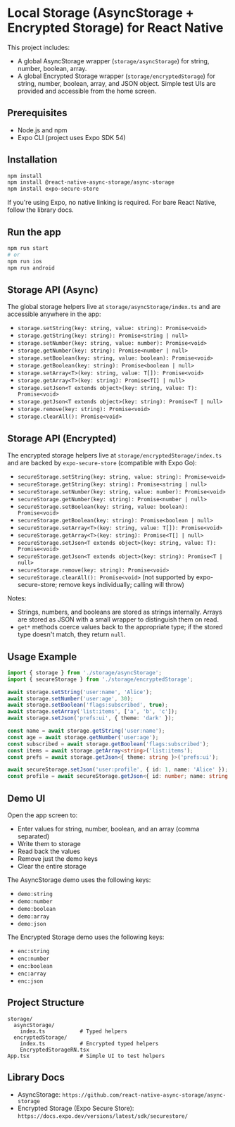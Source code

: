 # Local Storage (AsyncStorage + Encrypted Storage) for React Native

This project includes:
- A global AsyncStorage wrapper (`storage/asyncStorage`) for string, number, boolean, array.
- A global Encrypted Storage wrapper (`storage/encryptedStorage`) for string, number, boolean, array, and JSON object.
Simple test UIs are provided and accessible from the home screen.

## Prerequisites

- Node.js and npm
- Expo CLI (project uses Expo SDK 54)

## Installation

```bash
npm install
npm install @react-native-async-storage/async-storage
npm install expo-secure-store
```

If you're using Expo, no native linking is required. For bare React Native, follow the library docs.

## Run the app

```bash
npm run start
# or
npm run ios
npm run android
```

## Storage API (Async)

The global storage helpers live at `storage/asyncStorage/index.ts` and are accessible anywhere in the app:

- `storage.setString(key: string, value: string): Promise<void>`
- `storage.getString(key: string): Promise<string | null>`
- `storage.setNumber(key: string, value: number): Promise<void>`
- `storage.getNumber(key: string): Promise<number | null>`
- `storage.setBoolean(key: string, value: boolean): Promise<void>`
- `storage.getBoolean(key: string): Promise<boolean | null>`
- `storage.setArray<T>(key: string, value: T[]): Promise<void>`
- `storage.getArray<T>(key: string): Promise<T[] | null>`
- `storage.setJson<T extends object>(key: string, value: T): Promise<void>`
- `storage.getJson<T extends object>(key: string): Promise<T | null>`
- `storage.remove(key: string): Promise<void>`
- `storage.clearAll(): Promise<void>`

## Storage API (Encrypted)

The encrypted storage helpers live at `storage/encryptedStorage/index.ts` and are backed by `expo-secure-store` (compatible with Expo Go):

- `secureStorage.setString(key: string, value: string): Promise<void>`
- `secureStorage.getString(key: string): Promise<string | null>`
- `secureStorage.setNumber(key: string, value: number): Promise<void>`
- `secureStorage.getNumber(key: string): Promise<number | null>`
- `secureStorage.setBoolean(key: string, value: boolean): Promise<void>`
- `secureStorage.getBoolean(key: string): Promise<boolean | null>`
- `secureStorage.setArray<T>(key: string, value: T[]): Promise<void>`
- `secureStorage.getArray<T>(key: string): Promise<T[] | null>`
- `secureStorage.setJson<T extends object>(key: string, value: T): Promise<void>`
- `secureStorage.getJson<T extends object>(key: string): Promise<T | null>`
- `secureStorage.remove(key: string): Promise<void>`
- `secureStorage.clearAll(): Promise<void>` (not supported by expo-secure-store; remove keys individually; calling will throw)

Notes:
- Strings, numbers, and booleans are stored as strings internally. Arrays are stored as JSON with a small wrapper to distinguish them on read.
- `get*` methods coerce values back to the appropriate type; if the stored type doesn't match, they return `null`.

## Usage Example

```ts
import { storage } from './storage/asyncStorage';
import { secureStorage } from './storage/encryptedStorage';

await storage.setString('user:name', 'Alice');
await storage.setNumber('user:age', 30);
await storage.setBoolean('flags:subscribed', true);
await storage.setArray('list:items', ['a', 'b', 'c']);
await storage.setJson('prefs:ui', { theme: 'dark' });

const name = await storage.getString('user:name');
const age = await storage.getNumber('user:age');
const subscribed = await storage.getBoolean('flags:subscribed');
const items = await storage.getArray<string>('list:items');
const prefs = await storage.getJson<{ theme: string }>('prefs:ui');

await secureStorage.setJson('user:profile', { id: 1, name: 'Alice' });
const profile = await secureStorage.getJson<{ id: number; name: string }>('user:profile');
```

## Demo UI

Open the app screen to:
- Enter values for string, number, boolean, and an array (comma separated)
- Write them to storage
- Read back the values
- Remove just the demo keys
- Clear the entire storage

The AsyncStorage demo uses the following keys:
- `demo:string`
- `demo:number`
- `demo:boolean`
- `demo:array`
- `demo:json`

The Encrypted Storage demo uses the following keys:
- `enc:string`
- `enc:number`
- `enc:boolean`
- `enc:array`
- `enc:json`

## Project Structure

```
storage/
  asyncStorage/
    index.ts           # Typed helpers
  encryptedStorage/
    index.ts           # Encrypted typed helpers
    EncryptedStorageRN.tsx
App.tsx                # Simple UI to test helpers
```

## Library Docs

- AsyncStorage: `https://github.com/react-native-async-storage/async-storage`
- Encrypted Storage (Expo Secure Store): `https://docs.expo.dev/versions/latest/sdk/securestore/`


